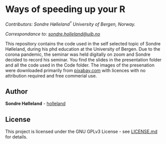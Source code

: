Ways of speeding up your R
================

*Contributors: Sondre Hølleland<sup>†</sup> University of Bergen,
Norway.*

*Correspondance to: <sondre.holleland@uib.no>*

This repository contains the code used in the self selected topic of
Sondre Hølleland, during his phd education at the University of Bergen.
Due to the corona pandemic, the seminar was held digitally on zoom and
Sondre decided to record his seminar. You find the slides in the
presentation folder and all the code used in the Code folder. The images
of the presenation were downloaded primarily from
[pixabay.com](htps://pixabay.com) with licences with no attribution
required and free commerial use.

## Author

**Sondre Hølleland** - [holleland](https://github.com/holleland)

## License

This project is licensed under the GNU GPLv3 License - see
[LICENSE.md](LICENSE.md) for details.
